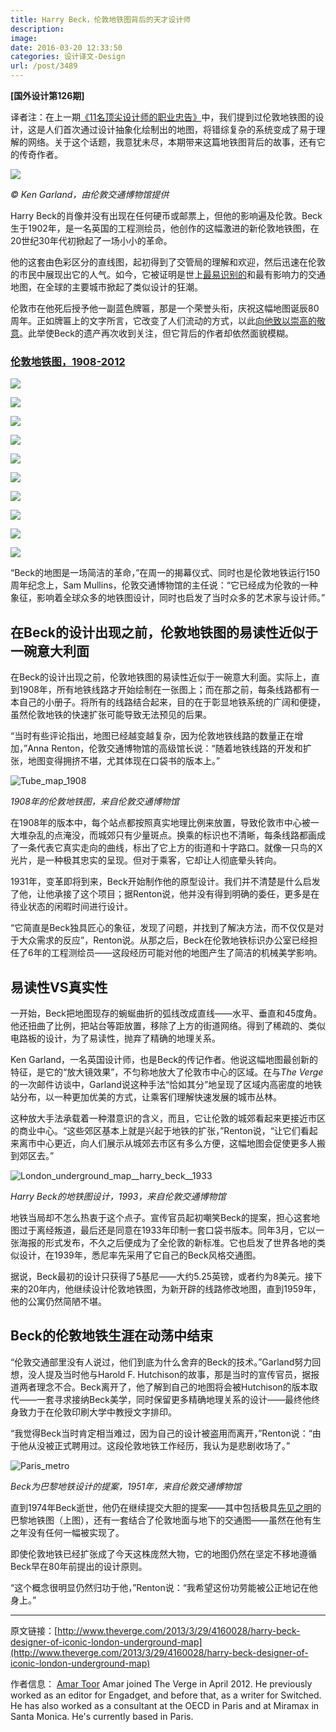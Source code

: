 ```yaml
---
title: Harry Beck，伦敦地铁图背后的天才设计师
description: 
image: 
date: 2016-03-20 12:33:50
categories: 设计译文-Design
url: /post/3489
---
```


**[国外设计第126期]**

译者注：在上一期[《11名顶尖设计师的职业忠告》](http://victor42.eth.limo/post/3487)中，我们提到过伦敦地铁图的设计，这是人们首次通过设计抽象化绘制出的地图，将错综复杂的系统变成了易于理解的网络。关于这个话题，我意犹未尽，本期带来这篇地铁图背后的故事，还有它的传奇作者。

![](https://cdn2.vox-cdn.com/thumbor/a640L3bRK4XmgzVNzN4ru_eFML0=/0x180:1100x913/1310x873/cdn0.vox-cdn.com/assets/2396021/beck_image.png)

*© Ken Garland，由伦敦交通博物馆提供*

Harry Beck的肖像并没有出现在任何硬币或邮票上，但他的影响遍及伦敦。Beck生于1902年，是一名英国的工程测绘员，他创作的这幅激进的新伦敦地铁图，在20世纪30年代初掀起了一场小小的革命。

他的这套由色彩区分的直线图，起初得到了交管局的理解和欢迎，然后迅速在伦敦的市民中展现出它的人气。如今，它被证明是世上[最易识别的](http://www.tfl.gov.uk/static/corporate/media/newscentre/archive/3662.html)和最有影响力的交通地图，在全球的主要城市掀起了类似设计的狂潮。

伦敦市在他死后授予他一副蓝色牌匾，那是一个荣誉头衔，庆祝这幅地图诞辰80周年。正如牌匾上的文字所言，它改变了人们流动的方式，以此[向他致以崇高的敬意](http://www.guardian.co.uk/artanddesign/2013/mar/25/harry-beck-tube-map-designer-honoured-blue-plaque)。此举使Beck的遗产再次收到关注，但它背后的作者却依然面貌模糊。

### [伦敦地铁图，1908-2012](http://www.theverge.com/2013/3/29/4160094/maps-of-the-london-underground-1908-2012)

![](https://cdn3.vox-cdn.com/thumbor/EwYCWTGOu-__5yc1ZUH_FS2g2w0=/1020x0/cdn0.vox-cdn.com/uploads/chorus_asset/file/2720288/01.1364558642.jpg)

![](https://cdn3.vox-cdn.com/thumbor/WFZumbthVgwJ9hKIRqb11vnN5-c=/1020x0/cdn0.vox-cdn.com/uploads/chorus_asset/file/2720292/02.1364559527.jpg)

![](https://cdn2.vox-cdn.com/thumbor/cmuWajBLvCjGM6naTxuJvTsxc3I=/1020x0/cdn0.vox-cdn.com/uploads/chorus_asset/file/2720278/03.1364558584.jpg)

![](https://cdn0.vox-cdn.com/thumbor/Uel3kmASkYdotV-y7RESc3SOcaQ=/1020x0/cdn0.vox-cdn.com/uploads/chorus_asset/file/2720284/04.1364558614.jpg)

![](https://cdn2.vox-cdn.com/thumbor/qs2hMYjU3r75cYRXkGcSF_ya8M8=/1020x0/cdn0.vox-cdn.com/uploads/chorus_asset/file/2720294/Sydney_map__1939.1364559875.jpg)

![](https://cdn1.vox-cdn.com/thumbor/C_kVc5zeqbHwpRS6d6AHlQySXho=/1020x0/cdn0.vox-cdn.com/uploads/chorus_asset/file/2720290/05.1364558654.jpg)

![](https://cdn1.vox-cdn.com/thumbor/ezBOgrM9X16jucVSbMxGdRPtFVM=/1020x0/cdn0.vox-cdn.com/uploads/chorus_asset/file/2720280/06.1364558612.jpg)

![](https://cdn1.vox-cdn.com/thumbor/npb5vSCNwVLyPrMyUOwrvBSzMjM=/1020x0/cdn0.vox-cdn.com/uploads/chorus_asset/file/2720282/07.1364558613.jpg)

![](https://cdn2.vox-cdn.com/thumbor/ksVm76-yb8Z2Qkji669OnLNzoLc=/1020x0/cdn0.vox-cdn.com/uploads/chorus_asset/file/2720286/08.1364558639.jpg)

![](https://cdn2.vox-cdn.com/thumbor/pn1aDrzNoxQMsFwv-7F8rzB9Bqg=/1020x0/cdn0.vox-cdn.com/uploads/chorus_asset/file/2720296/beck_image.1364559891.jpg)

“Beck的地图是一场简洁的革命，”在周一的揭幕仪式、同时也是伦敦地铁运行150周年纪念上，Sam Mullins，伦敦交通博物馆的主任说：“它已经成为伦敦的一种象征，影响着全球众多的地铁图设计，同时也启发了当时众多的艺术家与设计师。”

## 在Beck的设计出现之前，伦敦地铁图的易读性近似于一碗意大利面

在Beck的设计出现之前，伦敦地铁图的易读性近似于一碗意大利面。实际上，直到1908年，所有地铁线路才开始绘制在一张图上；而在那之前，每条线路都有一本自己的小册子。将所有的线路结合起来，目的在于彰显地铁系统的广阔和便捷，虽然伦敦地铁的快速扩张可能导致无法预见的后果。

“当时有些评论指出，地图已经越变越复杂，因为伦敦地铁线路的数量正在增加，”Anna Renton，伦敦交通博物馆的高级馆长说：“随着地铁线路的开发和扩张，地图变得拥挤不堪，尤其体现在口袋书的版本上。”

![Tube_map_1908](http://assets.sbnation.com/assets/2396029/tube_map_1908.jpg) 

*1908年的伦敦地铁图，来自伦敦交通博物馆*

在1908年的版本中，每个站点都按照真实地理比例来放置，导致伦敦市中心被一大堆杂乱的点淹没，而城郊只有少量斑点。换乘的标识也不清晰，每条线路都画成了一条代表它真实走向的曲线，标出了它上方的街道和十字路口。就像一只鸟的X光片，是一种极其忠实的呈现。但对于乘客，它却让人彻底晕头转向。

1931年，变革即将到来，Beck开始制作他的原型设计。我们并不清楚是什么启发了他，让他承接了这个项目；据Renton说，他并没有得到明确的委任，更多是在待业状态的闲暇时间进行设计。

“它简直是Beck独具匠心的象征，发现了问题，并找到了解决方法，而不仅仅是对于大众需求的反应”，Renton说。从那之后，Beck在伦敦地铁标识办公室已经担任了6年的工程测绘员——这段经历可能对他的地图产生了简洁的机械美学影响。

## 易读性VS真实性

一开始，Beck把地图现存的蜿蜒曲折的弧线改成直线——水平、垂直和45度角。他还扭曲了比例，把站台等距放置，移除了上方的街道网络。得到了稀疏的、类似电路板的设计，为了易读性，抛弃了精确的地理关系。

Ken Garland，一名英国设计师，也是Beck的传记作者。他说这幅地图最创新的特征，是它的“放大镜效果”，不匀称地放大了伦敦市中心的区域。在与*The Verge*的一次邮件访谈中，Garland说这种手法“恰如其分”地呈现了区域内高密度的地铁站分布，以一种更加优美的方式，让乘客们理解快速发展的城市丛林。

这种放大手法承载着一种潜意识的含义，而且，它让伦敦的城郊看起来更接近市区的商业中心。“这些郊区基本上就是兴起于地铁的扩张，”Renton说，“让它们看起来离市中心更近，向人们展示从城郊去市区有多么方便，这幅地图会促使更多人搬到郊区去。”

![London_underground_map__harry_beck__1933](http://assets.sbnation.com/assets/2396037/London_Underground_Map__Harry_Beck__1933.jpg) 

*Harry Beck的地铁图设计，1993，来自伦敦交通博物馆*

地铁当局却不怎么热衷于这个点子。宣传官员起初嘲笑Beck的提案，担心这套地图过于离经叛道，最后还是同意在1933年印制一套口袋书版本。同年3月，它以一张海报的形式发布，不久之后便成为了全伦敦的新标准。它也启发了世界各地的类似设计，在1939年，悉尼率先采用了它自己的Beck风格交通图。

据说，Beck最初的设计只获得了5基尼——大约5.25英镑，或者约为8美元。接下来的20年内，他继续设计伦敦地铁图，为新开辟的线路修改地图，直到1959年，他的公寓仍然简陋不堪。

## Beck的伦敦地铁生涯在动荡中结束

“伦敦交通部里没有人说过，他们到底为什么舍弃的Beck的技术。”Garland努力回想，没人提及当时他与Harold F. Hutchison的故事，那是当时的宣传官员，据报道两者理念不合。Beck离开了，他了解到自己的地图将会被Hutchison的版本取代——一套寻求接纳Beck美学，同时保留更多精确地理关系的设计——最终他终身致力于在伦敦印刷大学中教授文字排印。

“我觉得Beck当时肯定相当难过，因为自己的设计被盗用而离开，”Renton说：“由于他从没被正式聘用过。这段伦敦地铁工作经历，我认为是悲剧收场了。”

![Paris_metro](http://assets.sbnation.com/assets/2396053/paris_metro.jpg) 

*Beck为巴黎地铁设计的提案，1951年，来自伦敦交通博物馆*

直到1974年Beck逝世，他仍在继续提交大胆的提案——其中包括极具[先见之明](http://www.creativereview.co.uk/cr-blog/2009/march/harry-beck-the-paris-connection)的巴黎地铁图（上图），还有一套结合了伦敦地面与地下的交通图——虽然在他有生之年没有任何一幅被实现了。

即使伦敦地铁已经扩张成了今天这株庞然大物，它的地图仍然在坚定不移地遵循Beck早在80年前提出的设计原则。

“这个概念很明显仍然归功于他，”Renton说：“我希望这份功劳能被公正地记在他身上。”

---

原文链接：[http://www.theverge.com/2013/3/29/4160028/harry-beck-designer-of-iconic-london-underground-map](http://www.theverge.com/2013/3/29/4160028/harry-beck-designer-of-iconic-london-underground-map)

作者信息：
[Amar Toor](http://www.theverge.com/users/Amar%20Toor)
Amar joined The Verge in April 2012. He previously worked as an editor for Engadget, and before that, as a writer for Switched. He has also worked as a consultant at the OECD in Paris and at Miramax in Santa Monica. He's currently based in Paris.